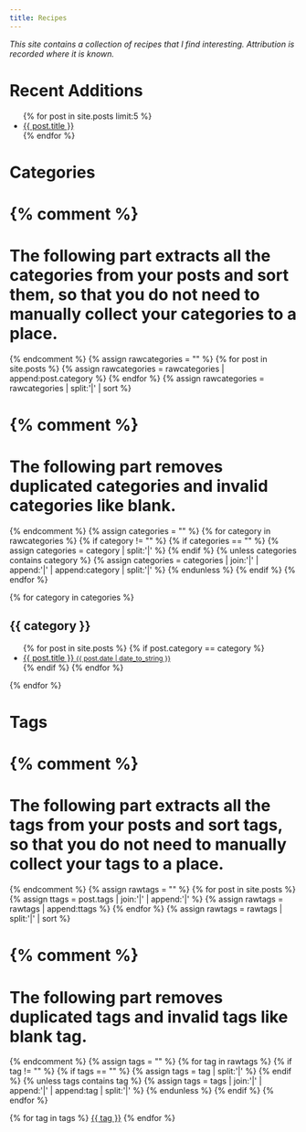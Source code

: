 ```yaml
---
title: Recipes
---
```


*This site contains a collection of recipes that I find interesting. Attribution is recorded where it is known.*

# Recent Additions

<ul>
  {% for post in site.posts limit:5 %}
    <li>
      <a href="{{ post.url | prepend: site.baseurl }}">{{ post.title }}</a>
    </li>
  {% endfor %}
</ul>

# Categories

{% comment %}
=======================
The following part extracts all the categories from your posts and sort them, so that you do not need to manually collect your categories to a place.
=======================
{% endcomment %}
{% assign rawcategories = "" %}
{% for post in site.posts %}
	{% assign rawcategories = rawcategories | append:post.category %}
{% endfor %}
{% assign rawcategories = rawcategories | split:'|' | sort %}

{% comment %}
=======================
The following part removes duplicated categories and invalid categories like blank.
=======================
{% endcomment %}
{% assign categories = "" %}
{% for category in rawcategories %}
	{% if category != "" %}
		{% if categories == "" %}
			{% assign categories = category | split:'|' %}
		{% endif %}
		{% unless categories contains category %}
			{% assign categories = categories | join:'|' | append:'|' | append:category | split:'|' %}
		{% endunless %}
	{% endif %}
{% endfor %}

{% for category in categories %}
## {{ category }}
<ul>
  {% for post in site.posts %}
    {% if post.category == category %}
    <li>
      <a href="{{ post.url | prepend: site.baseurl }}">{{ post.title }} <small>{{ post.date | date_to_string }}</small></a>
    </li>
    {% endif %}
  {% endfor %}
</ul>
{% endfor %}

# Tags

{% comment %}
=======================
The following part extracts all the tags from your posts and sort tags, so that you do not need to manually collect your tags to a place.
=======================
{% endcomment %}
{% assign rawtags = "" %}
{% for post in site.posts %}
	{% assign ttags = post.tags | join:'|' | append:'|' %}
	{% assign rawtags = rawtags | append:ttags %}
{% endfor %}
{% assign rawtags = rawtags | split:'|' | sort %}

{% comment %}
=======================
The following part removes duplicated tags and invalid tags like blank tag.
=======================
{% endcomment %}
{% assign tags = "" %}
{% for tag in rawtags %}
	{% if tag != "" %}
		{% if tags == "" %}
			{% assign tags = tag | split:'|' %}
		{% endif %}
		{% unless tags contains tag %}
			{% assign tags = tags | join:'|' | append:'|' | append:tag | split:'|' %}
		{% endunless %}
	{% endif %}
{% endfor %}

{% for tag in tags %}
	<a href="#{{ tag | slugify }}">{{ tag }}</a>
{% endfor %}